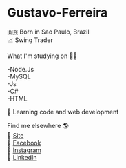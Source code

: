 # Gustavo-Ferreira


🇧🇷 Born in Sao Paulo, Brazil </br>
📈 Swing Trader </br>

What I'm studying on 👨‍💻

-Node.Js </br>
-MySQL </br>
-Js </br>
-C# </br>
-HTML </br>


🚀 Learning code and web development

Find me elsewhere 🌎</br>
🚀 <a href="https://gustavoferreira.azurewebsites.net/"> Site </a></br>
🔵 <a href="https://www.facebook.com/?ref=tn_tnmn">Facebook</a></br>
📸 <a href="https://www.instagram.com/gs_ferreiraaa/">Instagram</a></br>
💼 <a href="https://www.linkedin.com/in/gustavo-de-sousa-ferreira-/">LinkedIn</a></br>
 

